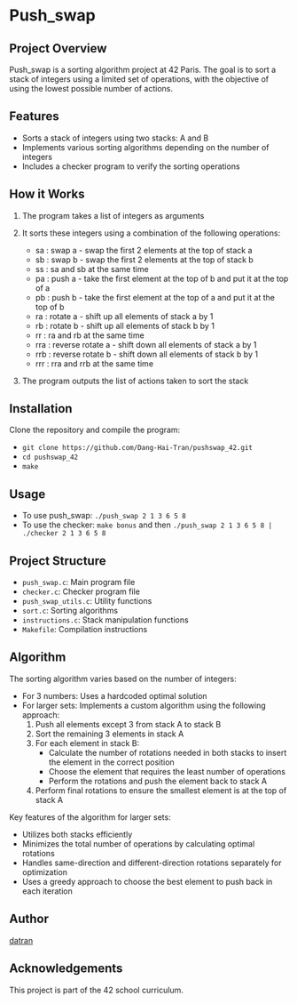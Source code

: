 # Push_swap

## Project Overview

Push_swap is a sorting algorithm project at 42 Paris. The goal is to sort a stack of integers using a limited set of operations, with the objective of using the lowest possible number of actions.

## Features

-   Sorts a stack of integers using two stacks: A and B
-   Implements various sorting algorithms depending on the number of integers
-   Includes a checker program to verify the sorting operations

## How it Works

1. The program takes a list of integers as arguments
2. It sorts these integers using a combination of the following operations:

    - sa : swap a - swap the first 2 elements at the top of stack a
    - sb : swap b - swap the first 2 elements at the top of stack b
    - ss : sa and sb at the same time
    - pa : push a - take the first element at the top of b and put it at the top of a
    - pb : push b - take the first element at the top of a and put it at the top of b
    - ra : rotate a - shift up all elements of stack a by 1
    - rb : rotate b - shift up all elements of stack b by 1
    - rr : ra and rb at the same time
    - rra : reverse rotate a - shift down all elements of stack a by 1
    - rrb : reverse rotate b - shift down all elements of stack b by 1
    - rrr : rra and rrb at the same time

3. The program outputs the list of actions taken to sort the stack

## Installation

Clone the repository and compile the program:

-   `git clone https://github.com/Dang-Hai-Tran/pushswap_42.git`
-   `cd pushswap_42`
-   `make`

## Usage

-   To use push_swap:
    `./push_swap 2 1 3 6 5 8`
-   To use the checker:
    `make bonus` and then
    `./push_swap 2 1 3 6 5 8 | ./checker 2 1 3 6 5 8`

## Project Structure

-   `push_swap.c`: Main program file
-   `checker.c`: Checker program file
-   `push_swap_utils.c`: Utility functions
-   `sort.c`: Sorting algorithms
-   `instructions.c`: Stack manipulation functions
-   `Makefile`: Compilation instructions

## Algorithm

The sorting algorithm varies based on the number of integers:

-   For 3 numbers: Uses a hardcoded optimal solution
-   For larger sets: Implements a custom algorithm using the following approach:
    1. Push all elements except 3 from stack A to stack B
    2. Sort the remaining 3 elements in stack A
    3. For each element in stack B:
        - Calculate the number of rotations needed in both stacks to insert the element in the correct position
        - Choose the element that requires the least number of operations
        - Perform the rotations and push the element back to stack A
    4. Perform final rotations to ensure the smallest element is at the top of stack A

Key features of the algorithm for larger sets:

-   Utilizes both stacks efficiently
-   Minimizes the total number of operations by calculating optimal rotations
-   Handles same-direction and different-direction rotations separately for optimization
-   Uses a greedy approach to choose the best element to push back in each iteration

## Author

[datran](mailto:datran@42.student.42.fr)

## Acknowledgements

This project is part of the 42 school curriculum.
